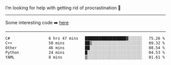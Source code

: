 I’m looking for help with getting rid of procrastination 🤔

-----

Some interesting code :arrow_right: [here](https://github.com/zhen8838/playground)

-----

<!--START_SECTION:waka-->

```txt
C#                 6 hrs 47 mins   ██████████████████▓░░░░░░   75.26 %
C++                50 mins         ██▒░░░░░░░░░░░░░░░░░░░░░░   09.32 %
Other              46 mins         ██░░░░░░░░░░░░░░░░░░░░░░░   08.54 %
Python             24 mins         █░░░░░░░░░░░░░░░░░░░░░░░░   04.53 %
YAML               8 mins          ▒░░░░░░░░░░░░░░░░░░░░░░░░   01.61 %
```

<!--END_SECTION:waka-->

<!--
**zhen8838/zhen8838** is a ✨ _special_ ✨ repository because its `README.md` (this file) appears on your GitHub profile.

Here are some ideas to get you started:

- 🔭 I’m currently working on ...
- 🌱 I’m currently learning ...
- 👯 I’m looking to collaborate on ...
 ...
- 💬 Ask me about ...
- 📫 How to reach me: ...
- 😄 Pronouns: ...
- ⚡ Fun fact: ...
-->
